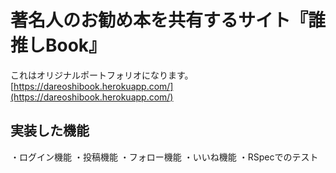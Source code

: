 # 著名人のお勧め本を共有するサイト『誰推しBook』

これはオリジナルポートフォリオになります。
[https://dareoshibook.herokuapp.com/](https://dareoshibook.herokuapp.com/)

## 実装した機能

・ログイン機能
・投稿機能
・フォロー機能
・いいね機能
・RSpecでのテスト
